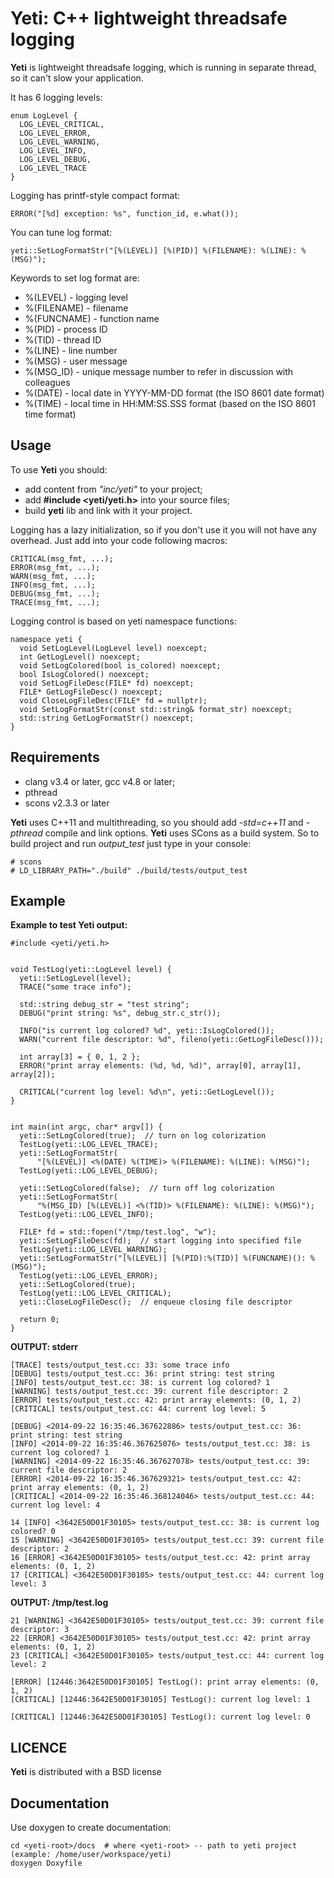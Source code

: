Yeti: C++ lightweight threadsafe logging
========================================

__Yeti__ is lightweight threadsafe logging, which is running in separate thread,
so it can't slow your application. 

It has 6 logging levels:
~~~~~~
enum LogLevel {
  LOG_LEVEL_CRITICAL,
  LOG_LEVEL_ERROR,
  LOG_LEVEL_WARNING,
  LOG_LEVEL_INFO,
  LOG_LEVEL_DEBUG,
  LOG_LEVEL_TRACE
}
~~~~~~

Logging has printf-style compact format:
~~~~~~
ERROR("[%d] exception: %s", function_id, e.what());
~~~~~~

You can tune log format:
~~~~~~
yeti::SetLogFormatStr("[%(LEVEL)] [%(PID)] %(FILENAME): %(LINE): %(MSG)");
~~~~~~

Keywords to set log format are:
* %(LEVEL)    - logging level
* %(FILENAME) - filename
* %(FUNCNAME) - function name
* %(PID)      - process ID
* %(TID)      - thread ID
* %(LINE)     - line number
* %(MSG)      - user message
* %(MSG_ID)   - unique message number to refer in discussion with colleagues
* %(DATE)     - local date in YYYY-MM-DD format (the ISO 8601 date format)
* %(TIME)     - local time in HH:MM:SS.SSS format (based on the ISO 8601 time format)

## Usage

To use __Yeti__ you should:
* add content from _"inc/yeti"_ to your project;
* add __#include <yeti/yeti.h>__ into your source files;
* build __yeti__ lib and link with it your project.

Logging has a lazy initialization, so if you don't use it you will not have any
overhead. Just add into your code following macros:
~~~~~~
CRITICAL(msg_fmt, ...);
ERROR(msg_fmt, ...);
WARN(msg_fmt, ...);
INFO(msg_fmt, ...);
DEBUG(msg_fmt, ...);
TRACE(msg_fmt, ...);
~~~~~~

Logging control is based on yeti namespace functions:
~~~~~~
namespace yeti {
  void SetLogLevel(LogLevel level) noexcept;
  int GetLogLevel() noexcept;
  void SetLogColored(bool is_colored) noexcept;
  bool IsLogColored() noexcept;
  void SetLogFileDesc(FILE* fd) noexcept;
  FILE* GetLogFileDesc() noexcept;
  void CloseLogFileDesc(FILE* fd = nullptr);
  void SetLogFormatStr(const std::string& format_str) noexcept;
  std::string GetLogFormatStr() noexcept;
}
~~~~~~

## Requirements

* clang v3.4 or later, gcc v4.8 or later;
* pthread
* scons v2.3.3 or later

__Yeti__ uses C++11 and multithreading, so you should add *-std=c++11* and *-pthread* compile and link options.
__Yeti__ uses SCons as a build system. So to build project and run *output_test* just type in your console:

~~~~~~
# scons
# LD_LIBRARY_PATH="./build" ./build/tests/output_test
~~~~~~

## Example

__Example to test Yeti output:__
~~~~~~
#include <yeti/yeti.h>


void TestLog(yeti::LogLevel level) {
  yeti::SetLogLevel(level);
  TRACE("some trace info");

  std::string debug_str = "test string";
  DEBUG("print string: %s", debug_str.c_str());

  INFO("is current log colored? %d", yeti::IsLogColored());
  WARN("current file descriptor: %d", fileno(yeti::GetLogFileDesc()));

  int array[3] = { 0, 1, 2 };
  ERROR("print array elements: (%d, %d, %d)", array[0], array[1], array[2]);

  CRITICAL("current log level: %d\n", yeti::GetLogLevel());
}


int main(int argc, char* argv[]) {
  yeti::SetLogColored(true);  // turn on log colorization
  TestLog(yeti::LOG_LEVEL_TRACE);
  yeti::SetLogFormatStr(
      "[%(LEVEL)] <%(DATE) %(TIME)> %(FILENAME): %(LINE): %(MSG)");
  TestLog(yeti::LOG_LEVEL_DEBUG);

  yeti::SetLogColored(false);  // turn off log colorization
  yeti::SetLogFormatStr(
      "%(MSG_ID) [%(LEVEL)] <%(TID)> %(FILENAME): %(LINE): %(MSG)");
  TestLog(yeti::LOG_LEVEL_INFO);

  FILE* fd = std::fopen("/tmp/test.log", "w");
  yeti::SetLogFileDesc(fd);  // start logging into specified file
  TestLog(yeti::LOG_LEVEL_WARNING);
  yeti::SetLogFormatStr("[%(LEVEL)] [%(PID):%(TID)] %(FUNCNAME)(): %(MSG)");
  TestLog(yeti::LOG_LEVEL_ERROR);
  yeti::SetLogColored(true);
  TestLog(yeti::LOG_LEVEL_CRITICAL);
  yeti::CloseLogFileDesc();  // enqueue closing file descriptor

  return 0;
}
~~~~~~

__OUTPUT: stderr__
~~~~~~
[TRACE] tests/output_test.cc: 33: some trace info
[DEBUG] tests/output_test.cc: 36: print string: test string
[INFO] tests/output_test.cc: 38: is current log colored? 1
[WARNING] tests/output_test.cc: 39: current file descriptor: 2
[ERROR] tests/output_test.cc: 42: print array elements: (0, 1, 2)
[CRITICAL] tests/output_test.cc: 44: current log level: 5

[DEBUG] <2014-09-22 16:35:46.367622886> tests/output_test.cc: 36: print string: test string
[INFO] <2014-09-22 16:35:46.367625076> tests/output_test.cc: 38: is current log colored? 1
[WARNING] <2014-09-22 16:35:46.367627078> tests/output_test.cc: 39: current file descriptor: 2
[ERROR] <2014-09-22 16:35:46.367629321> tests/output_test.cc: 42: print array elements: (0, 1, 2)
[CRITICAL] <2014-09-22 16:35:46.368124046> tests/output_test.cc: 44: current log level: 4

14 [INFO] <3642E50D01F30105> tests/output_test.cc: 38: is current log colored? 0
15 [WARNING] <3642E50D01F30105> tests/output_test.cc: 39: current file descriptor: 2
16 [ERROR] <3642E50D01F30105> tests/output_test.cc: 42: print array elements: (0, 1, 2)
17 [CRITICAL] <3642E50D01F30105> tests/output_test.cc: 44: current log level: 3
~~~~~~

__OUTPUT: /tmp/test.log__
~~~~~~
21 [WARNING] <3642E50D01F30105> tests/output_test.cc: 39: current file descriptor: 3
22 [ERROR] <3642E50D01F30105> tests/output_test.cc: 42: print array elements: (0, 1, 2)
23 [CRITICAL] <3642E50D01F30105> tests/output_test.cc: 44: current log level: 2

[ERROR] [12446:3642E50D01F30105] TestLog(): print array elements: (0, 1, 2)
[CRITICAL] [12446:3642E50D01F30105] TestLog(): current log level: 1

[CRITICAL] [12446:3642E50D01F30105] TestLog(): current log level: 0
~~~~~~

## LICENCE

__Yeti__ is distributed with a BSD license


## Documentation

Use doxygen to create documentation:
~~~~~~
cd <yeti-root>/docs  # where <yeti-root> -- path to yeti project (example: /home/user/workspace/yeti)
doxygen Doxyfile
~~~~~~
